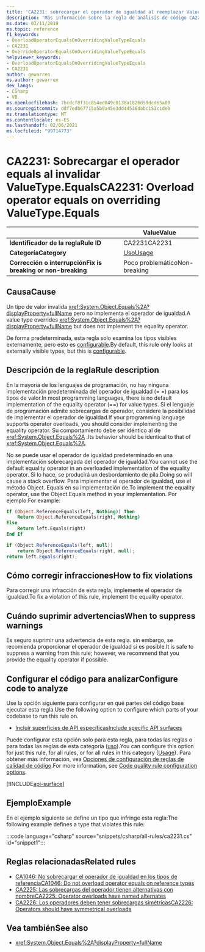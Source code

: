 ```yaml
---
title: 'CA2231: sobrecargar el operador de igualdad al reemplazar ValueType. Equals (análisis de código)'
description: 'Más información sobre la regla de análisis de código CA2231: sobrecargar el operador de igualdad al reemplazar ValueType. Equals'
ms.date: 03/11/2019
ms.topic: reference
f1_keywords:
- OverloadOperatorEqualsOnOverridingValueTypeEquals
- CA2231
- OverrideOperatorEqualsOnOverridingValueTypeEquals
helpviewer_keywords:
- OverloadOperatorEqualsOnOverridingValueTypeEquals
- CA2231
author: gewarren
ms.author: gewarren
dev_langs:
- CSharp
- VB
ms.openlocfilehash: 7bcdcf8f31c854ed049c0138a1826d59dcd65a00
ms.sourcegitcommit: ddf7edb67715a5b9a45e3dd44536dabc153c1de0
ms.translationtype: MT
ms.contentlocale: es-ES
ms.lasthandoff: 02/06/2021
ms.locfileid: "99714773"
---
```

# <a name="ca2231-overload-operator-equals-on-overriding-valuetypeequals"></a><span data-ttu-id="e5958-103">CA2231: Sobrecargar el operador equals al invalidar ValueType.Equals</span><span class="sxs-lookup"><span data-stu-id="e5958-103">CA2231: Overload operator equals on overriding ValueType.Equals</span></span>

| | <span data-ttu-id="e5958-104">Value</span><span class="sxs-lookup"><span data-stu-id="e5958-104">Value</span></span> |
|-|-|
| <span data-ttu-id="e5958-105">**Identificador de la regla**</span><span class="sxs-lookup"><span data-stu-id="e5958-105">**Rule ID**</span></span> |<span data-ttu-id="e5958-106">CA2231</span><span class="sxs-lookup"><span data-stu-id="e5958-106">CA2231</span></span>|
| <span data-ttu-id="e5958-107">**Categoría**</span><span class="sxs-lookup"><span data-stu-id="e5958-107">**Category**</span></span> |[<span data-ttu-id="e5958-108">Uso</span><span class="sxs-lookup"><span data-stu-id="e5958-108">Usage</span></span>](usage-warnings.md)|
| <span data-ttu-id="e5958-109">**Corrección o interrupción**</span><span class="sxs-lookup"><span data-stu-id="e5958-109">**Fix is breaking or non-breaking**</span></span> |<span data-ttu-id="e5958-110">Poco problemático</span><span class="sxs-lookup"><span data-stu-id="e5958-110">Non-breaking</span></span>|

## <a name="cause"></a><span data-ttu-id="e5958-111">Causa</span><span class="sxs-lookup"><span data-stu-id="e5958-111">Cause</span></span>

<span data-ttu-id="e5958-112">Un tipo de valor invalida <xref:System.Object.Equals%2A?displayProperty=fullName> pero no implementa el operador de igualdad.</span><span class="sxs-lookup"><span data-stu-id="e5958-112">A value type overrides <xref:System.Object.Equals%2A?displayProperty=fullName> but does not implement the equality operator.</span></span>

<span data-ttu-id="e5958-113">De forma predeterminada, esta regla solo examina los tipos visibles externamente, pero esto es [configurable](#configure-code-to-analyze).</span><span class="sxs-lookup"><span data-stu-id="e5958-113">By default, this rule only looks at externally visible types, but this is [configurable](#configure-code-to-analyze).</span></span>

## <a name="rule-description"></a><span data-ttu-id="e5958-114">Descripción de la regla</span><span class="sxs-lookup"><span data-stu-id="e5958-114">Rule description</span></span>

<span data-ttu-id="e5958-115">En la mayoría de los lenguajes de programación, no hay ninguna implementación predeterminada del operador de igualdad (= =) para los tipos de valor.</span><span class="sxs-lookup"><span data-stu-id="e5958-115">In most programming languages, there is no default implementation of the equality operator (==) for value types.</span></span> <span data-ttu-id="e5958-116">Si el lenguaje de programación admite sobrecargas de operador, considere la posibilidad de implementar el operador de igualdad.</span><span class="sxs-lookup"><span data-stu-id="e5958-116">If your programming language supports operator overloads, you should consider implementing the equality operator.</span></span> <span data-ttu-id="e5958-117">Su comportamiento debe ser idéntico al de <xref:System.Object.Equals%2A> .</span><span class="sxs-lookup"><span data-stu-id="e5958-117">Its behavior should be identical to that of <xref:System.Object.Equals%2A>.</span></span>

<span data-ttu-id="e5958-118">No se puede usar el operador de igualdad predeterminado en una implementación sobrecargada del operador de igualdad.</span><span class="sxs-lookup"><span data-stu-id="e5958-118">You cannot use the default equality operator in an overloaded implementation of the equality operator.</span></span> <span data-ttu-id="e5958-119">Si lo hace, se producirá un desbordamiento de pila.</span><span class="sxs-lookup"><span data-stu-id="e5958-119">Doing so will cause a stack overflow.</span></span> <span data-ttu-id="e5958-120">Para implementar el operador de igualdad, use el método Object. Equals en su implementación de.</span><span class="sxs-lookup"><span data-stu-id="e5958-120">To implement the equality operator, use the Object.Equals method in your implementation.</span></span> <span data-ttu-id="e5958-121">Por ejemplo:</span><span class="sxs-lookup"><span data-stu-id="e5958-121">For example:</span></span>

```vb
If (Object.ReferenceEquals(left, Nothing)) Then
    Return Object.ReferenceEquals(right, Nothing)
Else
    Return left.Equals(right)
End If
```

```csharp
if (Object.ReferenceEquals(left, null))
    return Object.ReferenceEquals(right, null);
return left.Equals(right);
```

## <a name="how-to-fix-violations"></a><span data-ttu-id="e5958-122">Cómo corregir infracciones</span><span class="sxs-lookup"><span data-stu-id="e5958-122">How to fix violations</span></span>

<span data-ttu-id="e5958-123">Para corregir una infracción de esta regla, implemente el operador de igualdad.</span><span class="sxs-lookup"><span data-stu-id="e5958-123">To fix a violation of this rule, implement the equality operator.</span></span>

## <a name="when-to-suppress-warnings"></a><span data-ttu-id="e5958-124">Cuándo suprimir advertencias</span><span class="sxs-lookup"><span data-stu-id="e5958-124">When to suppress warnings</span></span>

<span data-ttu-id="e5958-125">Es seguro suprimir una advertencia de esta regla. sin embargo, se recomienda proporcionar el operador de igualdad si es posible.</span><span class="sxs-lookup"><span data-stu-id="e5958-125">It is safe to suppress a warning from this rule; however, we recommend that you provide the equality operator if possible.</span></span>

## <a name="configure-code-to-analyze"></a><span data-ttu-id="e5958-126">Configurar el código para analizar</span><span class="sxs-lookup"><span data-stu-id="e5958-126">Configure code to analyze</span></span>

<span data-ttu-id="e5958-127">Use la opción siguiente para configurar en qué partes del código base ejecutar esta regla.</span><span class="sxs-lookup"><span data-stu-id="e5958-127">Use the following option to configure which parts of your codebase to run this rule on.</span></span>

- [<span data-ttu-id="e5958-128">Incluir superficies de API específicas</span><span class="sxs-lookup"><span data-stu-id="e5958-128">Include specific API surfaces</span></span>](#include-specific-api-surfaces)

<span data-ttu-id="e5958-129">Puede configurar esta opción solo para esta regla, para todas las reglas o para todas las reglas de esta categoría ([uso](usage-warnings.md)).</span><span class="sxs-lookup"><span data-stu-id="e5958-129">You can configure this option for just this rule, for all rules, or for all rules in this category ([Usage](usage-warnings.md)).</span></span> <span data-ttu-id="e5958-130">Para obtener más información, vea [Opciones de configuración de reglas de calidad de código](../code-quality-rule-options.md).</span><span class="sxs-lookup"><span data-stu-id="e5958-130">For more information, see [Code quality rule configuration options](../code-quality-rule-options.md).</span></span>

[!INCLUDE[api-surface](~/includes/code-analysis/api-surface.md)]

## <a name="example"></a><span data-ttu-id="e5958-131">Ejemplo</span><span class="sxs-lookup"><span data-stu-id="e5958-131">Example</span></span>

<span data-ttu-id="e5958-132">En el ejemplo siguiente se define un tipo que infringe esta regla:</span><span class="sxs-lookup"><span data-stu-id="e5958-132">The following example defines a type that violates this rule:</span></span>

:::code language="csharp" source="snippets/csharp/all-rules/ca2231.cs" id="snippet1":::

## <a name="related-rules"></a><span data-ttu-id="e5958-133">Reglas relacionadas</span><span class="sxs-lookup"><span data-stu-id="e5958-133">Related rules</span></span>

- [<span data-ttu-id="e5958-134">CA1046: No sobrecargar el operador de igualdad en los tipos de referencia</span><span class="sxs-lookup"><span data-stu-id="e5958-134">CA1046: Do not overload operator equals on reference types</span></span>](ca1046.md)
- [<span data-ttu-id="e5958-135">CA2225: Las sobrecargas del operador tienen alternativas con nombre</span><span class="sxs-lookup"><span data-stu-id="e5958-135">CA2225: Operator overloads have named alternates</span></span>](ca2225.md)
- [<span data-ttu-id="e5958-136">CA2226: Los operadores deben tener sobrecargas simétricas</span><span class="sxs-lookup"><span data-stu-id="e5958-136">CA2226: Operators should have symmetrical overloads</span></span>](ca2226.md)

## <a name="see-also"></a><span data-ttu-id="e5958-137">Vea también</span><span class="sxs-lookup"><span data-stu-id="e5958-137">See also</span></span>

- <xref:System.Object.Equals%2A?displayProperty=fullName>
